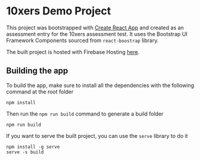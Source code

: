 # 10xers Demo Project  

This project was bootstrapped with [Create React App](https://github.com/facebook/create-react-app) and created as an assessment entry for the 10xers assessment test. It uses the Bootstrap UI Framework Components sourced from ```react-boostrap``` library.  

The built project is hosted with Firebase Hosting [here](https://xers-demo.web.app/).  

## Building the app  

To build the app, make sure to install all the dependencies with the following command at the root folder  

```
npm install  
```

Then run the ```npm run build``` command to generate a build folder  

```
npm run build  
```

If you want to serve the built project, you can use the ```serve``` library to do it  

```
npm install -g serve  
serve -s build  
```
